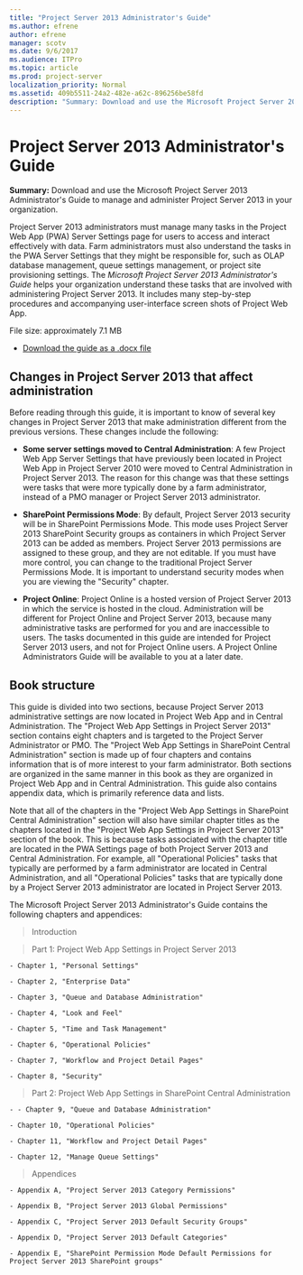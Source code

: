```yaml
---
title: "Project Server 2013 Administrator's Guide"
ms.author: efrene
author: efrene
manager: scotv
ms.date: 9/6/2017
ms.audience: ITPro
ms.topic: article
ms.prod: project-server
localization_priority: Normal
ms.assetid: 409b5511-24a2-482e-a62c-896256be58fd
description: "Summary: Download and use the Microsoft Project Server 2013 Administrator's Guide to manage and administer Project Server 2013 in your organization."
---
```


# Project Server 2013 Administrator's Guide
 
 **Summary:** Download and use the Microsoft Project Server 2013 Administrator's Guide to manage and administer Project Server 2013 in your organization.
  
Project Server 2013 administrators must manage many tasks in the Project Web App (PWA) Server Settings page for users to access and interact effectively with data. Farm administrators must also understand the tasks in the PWA Server Settings that they might be responsible for, such as OLAP database management, queue settings management, or project site provisioning settings. The  *Microsoft Project Server 2013 Administrator's Guide*  helps your organization understand these tasks that are involved with administering Project Server 2013. It includes many step-by-step procedures and accompanying user-interface screen shots of Project Web App.
  
File size: approximately 7.1 MB
  
- [Download the guide as a .docx file](https://go.microsoft.com/fwlink/p/?LinkId=299886)
    
## Changes in Project Server 2013 that affect administration

Before reading through this guide, it is important to know of several key changes in Project Server 2013 that make administration different from the previous versions. These changes include the following:
  
- **Some server settings moved to Central Administration**: A few Project Web App Server Settings that have previously been located in Project Web App in Project Server 2010 were moved to Central Administration in Project Server 2013. The reason for this change was that these settings were tasks that were more typically done by a farm administrator, instead of a PMO manager or Project Server 2013 administrator.
    
- **SharePoint Permissions Mode**: By default, Project Server 2013 security will be in SharePoint Permissions Mode. This mode uses Project Server 2013 SharePoint Security groups as containers in which Project Server 2013 can be added as members. Project Server 2013 permissions are assigned to these group, and they are not editable. If you must have more control, you can change to the traditional Project Server Permissions Mode. It is important to understand security modes when you are viewing the "Security" chapter.
    
- **Project Online**: Project Online is a hosted version of Project Server 2013 in which the service is hosted in the cloud. Administration will be different for Project Online and Project Server 2013, because many administrative tasks are performed for you and are inaccessible to users. The tasks documented in this guide are intended for Project Server 2013 users, and not for Project Online users. A Project Online Administrators Guide will be available to you at a later date.
    
## Book structure

This guide is divided into two sections, because Project Server 2013 administrative settings are now located in Project Web App and in Central Administration. The "Project Web App Settings in Project Server 2013" section contains eight chapters and is targeted to the Project Server Administrator or PMO. The "Project Web App Settings in SharePoint Central Administration" section is made up of four chapters and contains information that is of more interest to your farm administrator. Both sections are organized in the same manner in this book as they are organized in Project Web App and in Central Administration. This guide also contains appendix data, which is primarily reference data and lists.
  
Note that all of the chapters in the "Project Web App Settings in SharePoint Central Administration" section will also have similar chapter titles as the chapters located in the "Project Web App Settings in Project Server 2013" section of the book. This is because tasks associated with the chapter title are located in the PWA Settings page of both Project Server 2013 and Central Administration. For example, all "Operational Policies" tasks that typically are performed by a farm administrator are located in Central Administration, and all "Operational Policies" tasks that are typically done by a Project Server 2013 administrator are located in Project Server 2013.
  
The Microsoft Project Server 2013 Administrator's Guide contains the following chapters and appendices:
  
> Introduction
    
> Part 1: Project Web App Settings in Project Server 2013
    
    - Chapter 1, "Personal Settings"
    
    - Chapter 2, "Enterprise Data"
    
    - Chapter 3, "Queue and Database Administration"
    
    - Chapter 4, "Look and Feel"
    
    - Chapter 5, "Time and Task Management"
    
    - Chapter 6, "Operational Policies"
    
    - Chapter 7, "Workflow and Project Detail Pages"
    
    - Chapter 8, "Security"

    
> Part 2: Project Web App Settings in SharePoint Central Administration
    
    - - Chapter 9, "Queue and Database Administration"
    
    - Chapter 10, "Operational Policies"
    
    - Chapter 11, "Workflow and Project Detail Pages"
    
    - Chapter 12, "Manage Queue Settings"
    
> Appendices

    - Appendix A, "Project Server 2013 Category Permissions"
    
    - Appendix B, "Project Server 2013 Global Permissions"
    
    - Appendix C, "Project Server 2013 Default Security Groups"
    
    - Appendix D, "Project Server 2013 Default Categories"
    
    - Appendix E, "SharePoint Permission Mode Default Permissions for Project Server 2013 SharePoint groups"
    
 
    

